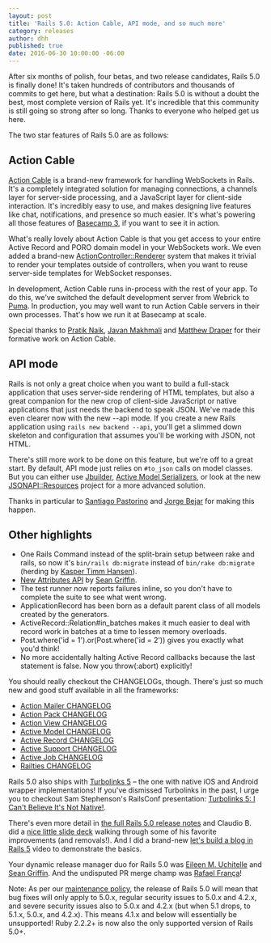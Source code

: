 ```yaml
---
layout: post
title: 'Rails 5.0: Action Cable, API mode, and so much more'
category: releases
author: dhh
published: true
date: 2016-06-30 10:00:00 -06:00
---
```

After six months of polish, four betas, and two release candidates, Rails 5.0 is finally done! It's taken hundreds of contributors and thousands of commits to get here, but what a destination: Rails 5.0 is without a doubt the best, most complete version of Rails yet. It's incredible that this community is still going so strong after so long. Thanks to everyone who helped get us here.

The two star features of Rails 5.0 are as follows:

## Action Cable
[Action Cable][actioncable] is a brand-new framework for handling WebSockets in Rails. It's a completely integrated solution for managing connections, a channels layer for server-side processing, and a JavaScript layer for client-side interaction. It's incredibly easy to use, and makes designing live features like chat, notifications, and presence so much easier. It's what's powering all those features of [Basecamp 3][basecamp], if you want to see it in action.

What's really lovely about Action Cable is that you get access to your entire Active Record and PORO domain model in your WebSockets work. We even added a brand-new [ActionController::Renderer][ac-renderer] system that makes it trivial to render your templates outside of controllers, when you want to reuse server-side templates for WebSocket responses.

In development, Action Cable runs in-process with the rest of your app. To do this, we've switched the default development server from Webrick to [Puma][puma]. In production, you may well want to run Action Cable servers in their own processes. That's how we run it at Basecamp at scale.

Special thanks to [Pratik Naik][pratiknaik], [Javan Makhmali][javanmakhmali] and [Matthew Draper][matthewdraper] for their formative work on Action Cable.

## API mode
Rails is not only a great choice when you want to build a full-stack application that uses server-side rendering of HTML templates, but also a great companion for the new crop of client-side JavaScript or native applications that just needs the backend to speak JSON. We've made this even clearer now with the new --api mode. If you create a new Rails application using `rails new backend --api`, you'll get a slimmed down skeleton and configuration that assumes you'll be working with JSON, not HTML.

There's still more work to be done on this feature, but we're off to a great start. By default, API mode just relies on `#to_json` calls on model classes. But you can either use [Jbuilder][jbuilder], [Active Model Serializers][ams], or look at the new [JSONAPI::Resources][jsonapi] project for a more advanced solution.

Thanks in particular to [Santiago Pastorino][santiagopastorino] and [Jorge Bejar][jorgebejar] for making this happen.

## Other highlights

* One Rails Command instead of the split-brain setup between rake and rails, so now it's `bin/rails db:migrate` instead of `bin/rake db:migrate` (herding by [Kasper Timm Hansen][kasper]).
* [New Attributes API][attributes-api] by [Sean Griffin][sean].
* The test runner now reports failures inline, so you don't have to complete the suite to see what went wrong.
* ApplicationRecord has been born as a default parent class of all models created by the generators.
* ActiveRecord::Relation#in_batches makes it much easier to deal with record work in batches at a time to lessen memory overloads.
* Post.where('id = 1').or(Post.where('id = 2')) gives you exactly what you'd think!
* No more accidentally halting Active Record callbacks because the last statement is false. Now you throw(:abort) explicitly!

You should really checkout the CHANGELOGs, though. There's just so much new and good stuff available in all the frameworks:

* [Action Mailer CHANGELOG](https://github.com/rails/rails/blob/v5.0.0/actionmailer/CHANGELOG.md)
* [Action Pack CHANGELOG](https://github.com/rails/rails/blob/v5.0.0/actionpack/CHANGELOG.md)
* [Action View CHANGELOG](https://github.com/rails/rails/blob/v5.0.0/actionview/CHANGELOG.md)
* [Active Model CHANGELOG](https://github.com/rails/rails/blob/v5.0.0/activemodel/CHANGELOG.md)
* [Active Record CHANGELOG](https://github.com/rails/rails/blob/v5.0.0/activerecord/CHANGELOG.md)
* [Active Support CHANGELOG](https://github.com/rails/rails/blob/v5.0.0/activesupport/CHANGELOG.md)
* [Active Job CHANGELOG](https://github.com/rails/rails/blob/v5.0.0/activejob/CHANGELOG.md)
* [Railties CHANGELOG](https://github.com/rails/rails/blob/v5.0.0/railties/CHANGELOG.md)

Rails 5.0 also ships with [Turbolinks 5][turbolinks-v5] – the one with native iOS and Android wrapper implementations! If you've dismissed Turbolinks in the past, I urge you to checkout Sam Stephenson's RailsConf presentation: [Turbolinks 5: I Can't Believe It's Not Native!][turbolinks-presentation].

There's even more detail in [the full Rails 5.0 release notes][release-notes] and Claudio B. did a [nice little slide deck][claudio-slides] walking through some of his favorite improvements (and removals!). And I did a brand-new [let's build a blog in Rails 5][rails5-video] video to demonstrate the basics.

Your dynamic release manager duo for Rails 5.0 was [Eileen M. Uchitelle][eileen] and [Sean Griffin][sean]. And the undisputed PR merge champ was [Rafael França][rafaelfranca]!

Note: As per our [maintenance policy][maintenance-policy], the release of Rails 5.0 will mean that bug fixes will only apply to 5.0.x, regular security issues to 5.0.x and 4.2.x, and severe security issues also to 5.0.x and 4.2.x (but when 5.1 drops, to 5.1.x, 5.0.x, and 4.2.x). This means 4.1.x and below will essentially be unsupported! Ruby 2.2.2+ is now also the only supported version of Rails 5.0+.

[basecamp]: https://basecamp.com
[jbuilder]: https://github.com/rails/jbuilder
[ams]: https://github.com/rails-api/active_model_serializers
[jsonapi]: https://github.com/cerebris/jsonapi-resources
[turbolinks-v5]: https://github.com/turbolinks/turbolinks/
[actioncable]: https://github.com/rails/rails/tree/master/actioncable
[attributes-api]: https://github.com/rails/rails/blob/8c752c7ac739d5a86d4136ab1e9d0142c4041e58/activerecord/lib/active_record/attributes.rb
[pratiknaik]: https://github.com/lifo
[javanmakhmali]: https://github.com/javan
[matthewdraper]: https://github.com/matthewd
[santiagopastorino]: https://github.com/spastorino
[jorgebejar]: https://github.com/jmbejar
[kasper]: https://github.com/kaspth
[eileen]: https://github.com/eileencodes
[sean]: https://github.com/sgrif
[rafaelfranca]: https://github.com/rafaelfranca
[maintenance-policy]: http://guides.rubyonrails.org/maintenance_policy.html
[issues]: https://github.com/rails/rails/issues
[contributors]: http://contributors.rubyonrails.org/edge/contributors
[claudio-slides]: https://speakerdeck.com/claudiob/rails-5-awesome-features-and-breaking-changes
[turbolinks-presentation]: https://www.youtube.com/watch?v=SWEts0rlezA
[release-notes]: http://edgeguides.rubyonrails.org/5_0_release_notes.html
[ac-renderer]: http://blog.bigbinary.com/2016/01/08/rendering-views-outside-of-controllers-in-rails-5.html
[puma]: http://puma.io
[rails5-video]: https://www.youtube.com/watch?v=OaDhY_y8WTo